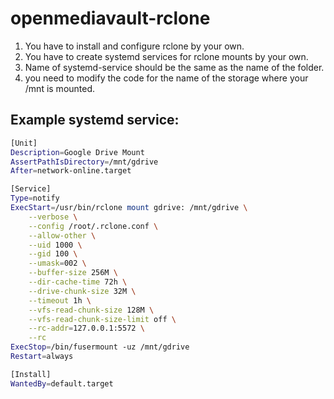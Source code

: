 openmediavault-rclone
=====================

1. You have to install and configure rclone by your own.
1. You have to create systemd services for rclone mounts by your own.
1. Name of systemd-service should be the same as the name of the folder.
1. you need to modify the code for the name of the storage where your /mnt is mounted.

Example systemd service:
------------------------

```bash
[Unit]
Description=Google Drive Mount
AssertPathIsDirectory=/mnt/gdrive
After=network-online.target

[Service]
Type=notify
ExecStart=/usr/bin/rclone mount gdrive: /mnt/gdrive \
	--verbose \
	--config /root/.rclone.conf \
	--allow-other \
	--uid 1000 \
	--gid 100 \
	--umask=002 \
	--buffer-size 256M \
	--dir-cache-time 72h \
	--drive-chunk-size 32M \
	--timeout 1h \
	--vfs-read-chunk-size 128M \
	--vfs-read-chunk-size-limit off \
	--rc-addr=127.0.0.1:5572 \
	--rc
ExecStop=/bin/fusermount -uz /mnt/gdrive
Restart=always

[Install]
WantedBy=default.target
```

